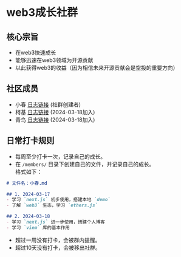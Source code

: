# web3成长社群

## 核心宗旨

- 在web3快速成长
- 能够迅速在web3领域为开源贡献
- 以此获得web3的收益（因为相信未来开源贡献会是空投的重要方向）

## 社区成员

- 小春 [日志链接](./members/zhangshichun.md) (社群创建者)
- 柯基 [日志链接](./members/xuchuguo.md) (2024-03-18加入)
- 青鸟 [日志链接](./members/midsummer-j.md) (2024-03-18加入)

## 日常打卡规则

- 每周至少打卡一次，记录自己的成长。
- 在 `/members/` 目录下创建自己的文件，并记录自己的成长。  
格式如下：

```md
# 文件名：小春.md

## 1. 2024-03-17
- 学习 `next.js` 初步使用，搭建本地 `demo`
- 了解 `web3` 生态，学习 `ethers.js`

## 2. 2024-03-18
- 学习 `next.js` 进一步使用，搭建个人博客
- 学习 `viem` 库的基本作用
```

- 超过一周没有打卡，会被群内提醒。
- 超过10天没有打卡，会被移出社群。
